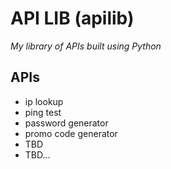 # API LIB (apilib)

*My library of APIs built using Python*

## APIs
- ip lookup
- ping test
- password generator
- promo code generator
- TBD
- TBD...